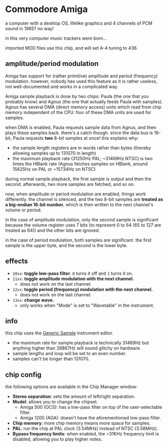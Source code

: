 # Commodore Amiga

a computer with a desktop OS, lifelike graphics and 4 channels of PCM sound in 1985? no way!

in this very computer music trackers were born...

imported MOD files use this chip, and will set A-4 tuning to 436.

## amplitude/period modulation

Amiga has support for (rather primitive) amplitude and period (frequency) modulation.
however, nobody has used this feature as it is rather useless, not well-documented and works in a complicated way.

Amiga sample playback is done by two chips: Paula (the one that you probably know) and Agnus (the one that actually feeds Paula with samples).
Agnus has several DMA (direct memory access) units which read from chip memory independent of the CPU. four of these DMA units are used for samples.

when DMA is enabled, Paula requests sample data from Agnus, and then plays these samples back.
there's a catch though. since the data bus is 16-bit, Paula requests **two** 8-bit samples at once! this explains why:
- the sample length registers are in words rather than bytes (thereby allowing samples up to 131070 in length)
- the maximum playback rate (31250Hz PAL; ~31469Hz NTSC) is two times the HBlank rate (Agnus fetches samples on HBlank, around 15625Hz on PAL or ~15734Hz on NTSC)

during normal sample playback, the first sample is output and then the second. afterwards, two more samples are fetched, and so on.

now, when amplitude or period modulation are enabled, things work differently.
the channel is silenced, and the two 8-bit samples are **treated as a big-endian 16-bit number**, which is then written to the next channel's volume or period.

in the case of amplitude modulation, only the second sample is significant because the volume register uses 7 bits (to represent 0 to 64 (65 to 127 are treated as 64)) and the other bits are ignored.

in the case of period modulation, both samples are significant. the first sample is the upper byte, and the second is the lower byte.

## effects

- `10xx`: **toggle low-pass filter.** `0` turns it off and `1` turns it on.
- `11xx`: **toggle amplitude modulation with the next channel.**
  - does not work on the last channel.
- `12xx`: **toggle period (frequency) modulation with the next channel.**
  - does not work on the last channel.
- `13xx`: **change wave.**
  - only works when "Mode" is set to "Wavetable" in the instrument.

## info

this chip uses the [Generic Sample](../4-instrument/sample.md) instrument editor.

- the maximum rate for sample playback is technically 31469Hz but anything higher than 28867Hz will sound glitchy on hardware.
- sample lengths and loop will be set to an even number.
- samples can't be longer than 131070.

## chip config

the following options are available in the Chip Manager window:

- **Stereo separation**: sets the amount of left/right separation.
- **Model**: allows you to change the chipset.
  - Amiga 500 (OCS): has a low-pass filter on top of the user-selectable filter.
  - Amiga 1200 (AGA): doesn't have the aforementioned low-pass filter.
- **Chip memory**: more chip memory means more space for samples.
- **PAL**: run the chip at PAL clock (3.54MHz) instead of NTSC (3.58MHz).
- **Bypass frequency limits**: when enabled, the ~31KHz frequency limit is disabled, allowing you to play higher notes.
